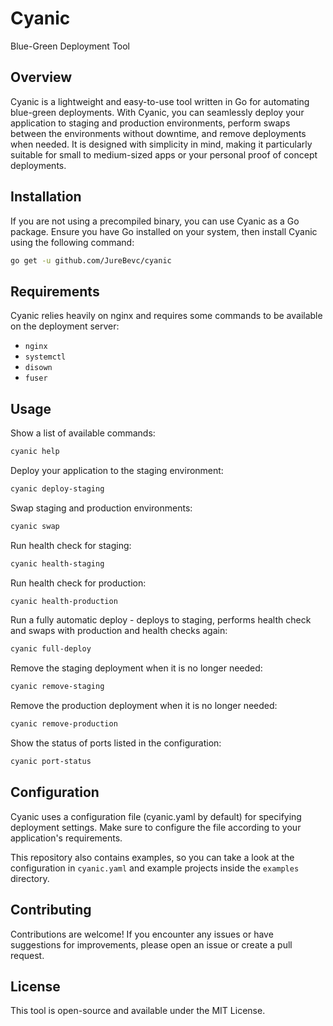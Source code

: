 # Cyanic 
Blue-Green Deployment Tool

## Overview

Cyanic is a lightweight and easy-to-use tool written in Go for automating  blue-green deployments. With Cyanic, you can seamlessly deploy your application to staging and production environments, perform swaps between the environments without downtime, and remove deployments when needed. It is designed with simplicity in mind, making it particularly suitable for small to medium-sized apps or your personal proof of concept deployments.

## Installation

If you are not using a precompiled binary, you can use Cyanic as a Go package. Ensure you have Go installed on your system, then install Cyanic using the following command:

```bash
go get -u github.com/JureBevc/cyanic
```

## Requirements

Cyanic relies heavily on nginx and requires some commands to be available on the deployment server:

- `nginx`
- `systemctl`
- `disown`
- `fuser`

## Usage

Show a list of available commands:
```bash
cyanic help
```

Deploy your application to the staging environment:
```bash
cyanic deploy-staging
```

Swap staging and production environments:
```bash
cyanic swap
```

Run health check for staging:
```bash
cyanic health-staging
```

Run health check for production:
```bash
cyanic health-production
```

Run a fully automatic deploy - deploys to staging, performs health check and swaps with production and health checks again:
```bash
cyanic full-deploy
```

Remove the staging deployment when it is no longer needed:
```bash
cyanic remove-staging
```

Remove the production deployment when it is no longer needed:
```bash
cyanic remove-production
```

Show the status of ports listed in the configuration:
```bash
cyanic port-status
```

## Configuration

Cyanic uses a configuration file (cyanic.yaml by default) for specifying deployment settings. Make sure to configure the file according to your application's requirements.

This repository also contains examples, so you can take a look at the configuration in `cyanic.yaml` and example projects inside the `examples` directory.

## Contributing

Contributions are welcome! If you encounter any issues or have suggestions for improvements, please open an issue or create a pull request.

## License

This tool is open-source and available under the MIT License. 